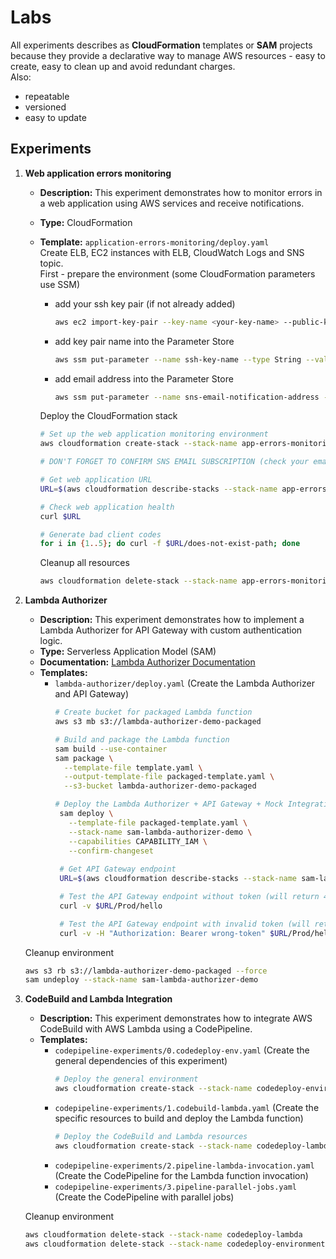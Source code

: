 # Labs
All experiments describes as **CloudFormation** templates or **SAM** projects because they provide a declarative way to manage AWS resources - easy to create, easy to clean up and avoid redundant charges.</br>
Also:
- repeatable
- versioned
- easy to update


## Experiments
1. **Web application errors monitoring**
   - **Description:** This experiment demonstrates how to monitor errors in a web application using AWS services and receive notifications.
   - **Type:** CloudFormation
   - **Template:** `application-errors-monitoring/deploy.yaml`</br>
        Create ELB, EC2 instances with ELB, CloudWatch Logs and SNS topic.</br>
        First - prepare the environment (some CloudFormation parameters use SSM)</br>
        - add your ssh key pair (if not already added)
            ```bash
            aws ec2 import-key-pair --key-name <your-key-name> --public-key-material file://~/.ssh/id_rsa.pub
            ```
        - add key pair name into the Parameter Store
            ```bash
            aws ssm put-parameter --name ssh-key-name --type String --value <your-key-name>
            ```
        - add email address into the Parameter Store
            ```bash
            aws ssm put-parameter --name sns-email-notification-address --type String --value <your-email-address>
            ```

        Deploy the CloudFormation stack
        ```bash
        # Set up the web application monitoring environment
        aws cloudformation create-stack --stack-name app-errors-monitoring --template-body file://application-errors-monitoring/deploy.yaml --capabilities CAPABILITY_IAM CAPABILITY_NAMED_IAM

        # DON'T FORGET TO CONFIRM SNS EMAIL SUBSCRIPTION (check your email)

        # Get web application URL
        URL=$(aws cloudformation describe-stacks --stack-name app-errors-monitoring --query "Stacks[0].Outputs[?OutputKey=='WebAppUrl'].OutputValue" --output text)

        # Check web application health
        curl $URL

        # Generate bad client codes
        for i in {1..5}; do curl -f $URL/does-not-exist-path; done
        ```

        Cleanup all resources
        ```bash
        aws cloudformation delete-stack --stack-name app-errors-monitoring
        ```

2. **Lambda Authorizer**
   - **Description:** This experiment demonstrates how to implement a Lambda Authorizer for API Gateway with custom authentication logic.
   - **Type:** Serverless Application Model (SAM)
   - **Documentation:** [Lambda Authorizer Documentation](lambda-authorizer/README.md)
   - **Templates:**
     - `lambda-authorizer/deploy.yaml` (Create the Lambda Authorizer and API Gateway)
       ```bash
       # Create bucket for packaged Lambda function
       aws s3 mb s3://lambda-authorizer-demo-packaged

       # Build and package the Lambda function
       sam build --use-container
       sam package \
         --template-file template.yaml \
         --output-template-file packaged-template.yaml \
         --s3-bucket lambda-authorizer-demo-packaged

       # Deploy the Lambda Authorizer + API Gateway + Mock Integration
        sam deploy \
          --template-file packaged-template.yaml \
          --stack-name sam-lambda-authorizer-demo \
          --capabilities CAPABILITY_IAM \
          --confirm-changeset
        
        # Get API Gateway endpoint
        URL=$(aws cloudformation describe-stacks --stack-name sam-lambda-authorizer-demo --query "Stacks[0].Outputs[?OutputKey=='ApiEndpoint'].OutputValue" --output text)

        # Test the API Gateway endpoint without token (will return 401 Unauthorized)
        curl -v $URL/Prod/hello

        # Test the API Gateway endpoint with invalid token (will return 401 Unauthorized)
        curl -v -H "Authorization: Bearer wrong-token" $URL/Prod/hello
       ```

    Cleanup environment
    ```bash
    aws s3 rb s3://lambda-authorizer-demo-packaged --force
    sam undeploy --stack-name sam-lambda-authorizer-demo
    ```

3. **CodeBuild and Lambda Integration**
   - **Description:** This experiment demonstrates how to integrate AWS CodeBuild with AWS Lambda using a CodePipeline.
   - **Templates:**
        - `codepipeline-experiments/0.codedeploy-env.yaml` (Create the general dependencies of this experiment)
            ```bash
            # Deploy the general environment
            aws cloudformation create-stack --stack-name codedeploy-environment --template-body file://codepipeline-experiments/0.codedeploy-env.yaml
            ```
        - `codepipeline-experiments/1.codebuild-lambda.yaml` (Create the specific resources to build and deploy the Lambda function)
            ```bash
            # Deploy the CodeBuild and Lambda resources
            aws cloudformation create-stack --stack-name codedeploy-lambda --template-body file://codepipeline-experiments/1.codebuild-lambda.yaml --capabilities CAPABILITY_IAM CAPABILITY_NAMED_IAM
            ```
        - `codepipeline-experiments/2.pipeline-lambda-invocation.yaml` (Create the CodePipeline for the Lambda function invocation)
        - `codepipeline-experiments/3.pipeline-parallel-jobs.yaml` (Create the CodePipeline with parallel jobs)

    Cleanup environment
    ```bash
    aws cloudformation delete-stack --stack-name codedeploy-lambda
    aws cloudformation delete-stack --stack-name codedeploy-environment
    ```
